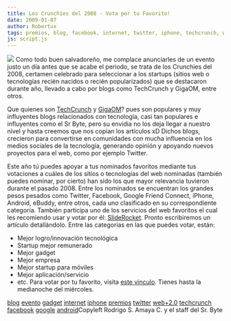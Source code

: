 ```yaml
---
title: Los Crunchies del 2008 - Vota por tu Favorito!
date: 2009-01-07
author: Robertux
tags: premios, blog, facebook, internet, twitter, iphone, techcrunch, web 2.0, evento, gadget, google, android
js: script.js
---
```


[![](http://1.bp.blogspot.com/_jH77WNrMVRA/SWQx4gusGxI/AAAAAAAAFno/pc5u7kUpMCI/s400/logo_crunchies.png)](http://1.bp.blogspot.com/_jH77WNrMVRA/SWQx4gusGxI/AAAAAAAAFno/pc5u7kUpMCI/s1600-h/logo_crunchies.png)
Como
      todo buen salvadoreño, me complace anunciarles de un evento justo un día antes que se acabe el
      periodo, se trata de los Crunchies del 2008, certamen celebrado para seleccionar a los
      startups (sitios web o tecnologías recién nacidos o recién popularizados) que se destacaron
      durante año, llevado a cabo por blogs como TechCrunch y GigaOM, entre otros.

Que quienes son [TechCrunch](http://techcrunch.com/) y [GigaOM](http://gigaom.com/)? pues son populares y muy influyentes blogs
      relacionados con tecnología, casi tan populares e influyentes como el Sr Byte, pero su envidia
      no los deja llegar a nuestro nivel y hasta creemos que nos copian los artículos xD Dichos
      blogs, crecieron para convertirse en comunidades con mucha influencia en los medios sociales
      de la tecnología, generando opinión y apoyando nuevos proyectos para el web, como por ejemplo
      Twitter.

Este año tú puedes apoyar a tus nominados favoritos mediante
      tus votaciones a cuáles de los sitios o tecnologías del web nominadas (también puedes nominar,
      por cierto) han sido los que mayor relevancia tuvieron durante el pasado 2008. Entre los
      nominados se encuentran los grandes pesos pesados como Twitter, Facebook, Google Friend
      Connect, iPhone, Android, eBuddy, entre otros, cada uno clasificado en su correspondiente
      categoría. También participa uno de los servicios del web favoritos el cual les recomiendo
      usar y votar por él: [SlideRocket](http://www.sliderocket.com/). Pronto escribiremos un artículo detallándolo.
      Entre las categorías en las que puedes votar, están:

- Mejor logro/innovación tecnológica
- Startup mejor remunerado
- Mejor gadget
- Mejor empresa
- Mejor startup para móviles
- Mejor aplicación/servicio
- etc.
Para votar por tu favorito,
      visita [este vínculo](http://crunchies2008.techcrunch.com/votes/).
      Tienes hasta la medianoche del miércoles.

[blog](http://www.blogalaxia.com/tags/blog) [evento](http://www.blogalaxia.com/tags/evento) [gadget](http://www.blogalaxia.com/tags/gadget) [internet](http://www.blogalaxia.com/tags/internet) [iphone](http://www.blogalaxia.com/tags/iphone) [premios](http://www.blogalaxia.com/tags/premios) [twitter](http://www.blogalaxia.com/tags/twitter) [web+2.0](http://www.blogalaxia.com/tags/web+2.0) [techcrunch](http://www.blogalaxia.com/tags/techcrunch) [facebook](http://www.blogalaxia.com/tags/facebook) [google](http://www.blogalaxia.com/tags/google) [android](http://www.blogalaxia.com/tags/android)Copyleft Rodrigo S. Amaya C. y el staff del Sr.
      Byte